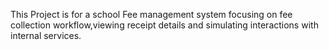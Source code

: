 This Project is for a school Fee management system focusing on fee collection workflow,viewing receipt details and simulating interactions with internal services.
